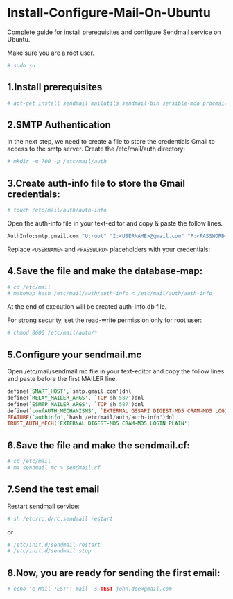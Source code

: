 # Install-Configure-Mail-On-Ubuntu
Complete guide for install prerequisites and configure Sendmail  service on Ubuntu.

Make sure you are a root user.
```sh
# sudo su
```
1.Install prerequisites
----------
```sh
# apt-get install sendmail mailutils sendmail-bin sensible-mda procmail
```

2.SMTP Authentication
----------
In the next step, we need to create a file to store the credentials Gmail to access to the smtp server.
Create the /etc/mail/auth directory:
```sh
# mkdir -m 700 -p /etc/mail/auth
```

3.Create auth-info file to store the Gmail credentials:
-------
  ```sh
# touch /etc/mail/auth/auth-info
```
Open the auth-info file in your text-editor and copy & paste the follow lines.
  ```sh
AuthInfo:smtp.gmail.com "U:root" "I:<USERNAME>@gmail.com" "P:<PASSWORD>"
  ```
 Replace ``` <USERNAME> ``` and ``` <PASSWORD> ``` placeholders with your credentials:
 
4.Save the file and make the database-map:
-----------
  ```sh
# cd /etc/mail
# makemap hash /etc/mail/auth/auth-info < /etc/mail/auth/auth-info
```
At the end of execution will be created auth-info.db file.

For strong security, set the read-write permission only for root user:
```sh
# chmod 0600 /etc/mail/auth/*
```

5.Configure your sendmail.mc
------------
Open /etc/mail/sendmail.mc file in your text-editor and copy the follow lines and paste before the first MAILER line:
```hs
define(`SMART_HOST',`smtp.gmail.com')dnl
define(`RELAY_MAILER_ARGS', `TCP $h 587')dnl
define(`ESMTP_MAILER_ARGS', `TCP $h 587')dnl
define(`confAUTH_MECHANISMS', `EXTERNAL GSSAPI DIGEST-MD5 CRAM-MD5 LOGIN PLAIN')dnl
FEATURE(`authinfo',`hash /etc/mail/auth/auth-info')dnl
TRUST_AUTH_MECH(`EXTERNAL DIGEST-MD5 CRAM-MD5 LOGIN PLAIN')
```
6.Save the file and make the sendmail.cf:
----------
```sh
# cd /etc/mail
# m4 sendmail.mc > sendmail.cf
```
7.Send the test email
-----------
Restart sendmail service:
```sh
# sh /etc/rc.d/rc.sendmail restart
```
or
```sh
# /etc/init.d/sendmail restart
# /etc/init.d/sendmail stop
```
8.Now, you are ready for sending the first email:
-------------
```sh
# echo 'e-Mail TEST'| mail -s TEST john.doe@gmail.com

